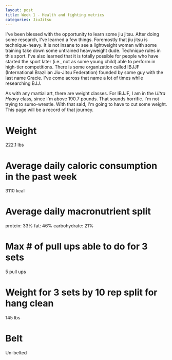 ```yaml
---
layout: post
title: Week 1 - Health and fighting metrics
categories: JiuJitsu
---
```


I've been blessed with the opportunity to learn some jiu jitsu. After doing some research, I've learned a few things. Foremostly that jiu jitsu is technique-heavy. It is not insane to see a lightweight woman with some training take down some untrained heavyweight dude. Technique rules in this sport. I've also learned that it is totally possible for people who have started the sport later (i.e., not as some young child) able to perform in high-tier competitions. There is some organization called IBJJF (International Brazilian Jiu-Jitsu Federation) founded by some guy with the last name Gracie. I've come across that name a lot of times while researching BJJ. 

As with any martial art, there are weight classes. For IBJJF, I am in the *Ultra Heavy* class, since I'm above 190.7 pounds. That sounds horrific. I'm not trying to sumo-wrestle. With that said, I'm going to have to cut some weight. This page will be a record of that journey.

# Weight
222.1 lbs

# Average daily caloric consumption in the past week
3110 kcal

# Average daily macronutrient split
protein: 33%
fat: 46%
carbohydrate: 21%

# Max # of pull ups able to do for 3 sets
5 pull ups

# Weight for 3 sets by 10 rep split for hang clean
145 lbs

# Belt
Un-belted
